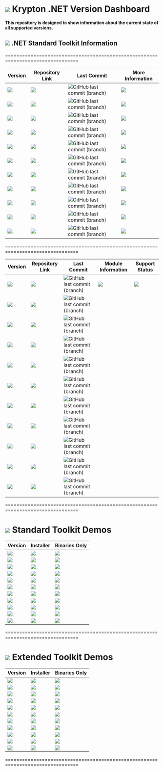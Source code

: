 # <img src="https://github.com/Wagnerp/Krypton-NET-Version-Dashboard/blob/master/Assets/Icons/PNG/KR%2064%20%20x%2064%20Purple.png" /> Krypton .NET Version Dashboard

**This repository is designed to show information about the current state of all supported versions.**

## <img src="https://github.com/Wagnerp/Krypton-NET-Version-Dashboard/blob/master/Assets/Icons/PNG/Square%20Design%2064%20x%2064%20New%20Green.png" /> .NET Standard Toolkit Information

================================================================================

| Version | Repository Link | Last Commit | More Information |
|---|---|---|---|
| <img src="https://img.shields.io/badge/Version-5.400-ff69b4.svg" /> |  <a href="https://github.com/Wagnerp/Krypton-NET-5.400"><img src="https://img.shields.io/badge/GitHub-Go%20to%20Repository-blueviolet.svg" /></a> | ![GitHub last commit (branch)](https://img.shields.io/github/last-commit/Wagnerp/Krypton-NET-5.400/master.svg) | <a href="https://github.com/Wagnerp/Krypton-NET-Version-Dashboard/blob/master/Documents/Modules/Standard/Krypton-Toolkit-Suite-Standard-5400-Modules.md"><img src="https://img.shields.io/badge/More-Information-informational" /></a> |
| <img src="https://img.shields.io/badge/Version-5.450-ff69b4.svg" /> | <a href="https://github.com/Wagnerp/Krypton-NET-5.450"><img src="https://img.shields.io/badge/GitHub-Go%20to%20Repository-blueviolet.svg" /></a> | ![GitHub last commit (branch)](https://img.shields.io/github/last-commit/Wagnerp/Krypton-NET-5.450/master.svg) | <a href="https://github.com/Wagnerp/Krypton-NET-Version-Dashboard/blob/master/Documents/Modules/Standard/Krypton-Toolkit-Suite-Standard-5450-Modules.md"><img src="https://img.shields.io/badge/More-Information-informational" /></a> |
| <img src="https://img.shields.io/badge/Version-5.451-ff69b4.svg" /> | <a href="https://github.com/Wagnerp/Krypton-NET-5.451"><img src="https://img.shields.io/badge/GitHub-Go%20to%20Repository-blueviolet.svg" /></a> | ![GitHub last commit (branch)](https://img.shields.io/github/last-commit/Wagnerp/Krypton-NET-5.451/master.svg) | <a href="https://github.com/Wagnerp/Krypton-NET-Version-Dashboard/blob/master/Documents/Modules/Standard/Krypton-Toolkit-Suite-Standard-5451-Modules.md"><img src="https://img.shields.io/badge/More-Information-informational" /></a> |
| <img src="https://img.shields.io/badge/Version-5.452-ff69b4.svg" /> | <a href="https://github.com/Wagnerp/Krypton-NET-5.452"><img src="https://img.shields.io/badge/GitHub-Go%20to%20Repository-blueviolet.svg" /></a> | ![GitHub last commit (branch)](https://img.shields.io/github/last-commit/Wagnerp/Krypton-NET-5.452/master.svg) | <a href="https://github.com/Wagnerp/Krypton-NET-Version-Dashboard/blob/master/Documents/Modules/Standard/Krypton-Toolkit-Suite-Standard-5452-Modules.md"><img src="https://img.shields.io/badge/More-Information-informational" /></a> |
| <img src="https://img.shields.io/badge/Version-5.460-ff69b4.svg" /> | <a href="https://github.com/Wagnerp/Krypton-NET-5.460"><img src="https://img.shields.io/badge/GitHub-Go%20to%20Repository-blueviolet.svg" /></a> | ![GitHub last commit (branch)](https://img.shields.io/github/last-commit/Wagnerp/Krypton-NET-5.460/master.svg) | <a href="https://github.com/Wagnerp/Krypton-NET-Version-Dashboard/blob/master/Documents/Modules/Standard/Krypton-Toolkit-Suite-Standard-5460-Modules.md"><img src="https://img.shields.io/badge/More-Information-informational" /></a> |
| <img src="https://img.shields.io/badge/Version-5.461-ff69b4.svg" /> | <a href="https://github.com/Wagnerp/Krypton-NET-5.461"><img src="https://img.shields.io/badge/GitHub-Go%20to%20Repository-blueviolet.svg" /></a> | ![GitHub last commit (branch)](https://img.shields.io/github/last-commit/Wagnerp/Krypton-NET-5.461/master.svg) | <a href="https://github.com/Wagnerp/Krypton-NET-Version-Dashboard/blob/master/Documents/Modules/Standard/Krypton-Toolkit-Suite-Standard-5461-Modules.md"><img src="https://img.shields.io/badge/More-Information-informational" /></a> |
| <img src="https://img.shields.io/badge/Version-5.462-ff69b4.svg" /> | <a href="https://github.com/Wagnerp/Krypton-NET-5.462"><img src="https://img.shields.io/badge/GitHub-Go%20to%20Repository-blueviolet.svg" /></a> | ![GitHub last commit (branch)](https://img.shields.io/github/last-commit/Wagnerp/Krypton-NET-5.462/master.svg) | <a href="https://github.com/Wagnerp/Krypton-NET-Version-Dashboard/blob/master/Documents/Modules/Standard/Krypton-Toolkit-Suite-Standard-5462-Modules.md"><img src="https://img.shields.io/badge/More-Information-informational" /></a> |
| <img src="https://img.shields.io/badge/Version-5.470-ff69b4.svg" /> | <a href="https://github.com/Wagnerp/Krypton-NET-5.470"><img src="https://img.shields.io/badge/GitHub-Go%20to%20Repository-blueviolet.svg" /></a> | ![GitHub last commit (branch)](https://img.shields.io/github/last-commit/Wagnerp/Krypton-NET-5.470/master.svg) | <a href="https://github.com/Wagnerp/Krypton-NET-Version-Dashboard/blob/master/Documents/Modules/Standard/Krypton-Toolkit-Suite-Standard-5470-Modules.md"><img src="https://img.shields.io/badge/More-Information-informational" /></a> |
| <img src="https://img.shields.io/badge/Version-5.471-ff69b4.svg" /> | <a href="https://github.com/Wagnerp/Krypton-NET-5.471"><img src="https://img.shields.io/badge/GitHub-Go%20to%20Repository-blueviolet.svg" /></a> | ![GitHub last commit (branch)](https://img.shields.io/github/last-commit/Wagnerp/Krypton-NET-5.471/master.svg) | <a href="https://github.com/Wagnerp/Krypton-NET-Version-Dashboard/blob/master/Documents/Modules/Standard/Krypton-Toolkit-Suite-Standard-5471-Modules.md"><img src="https://img.shields.io/badge/More-Information-informational" /></a> |
| <img src="https://img.shields.io/badge/Version-5.472-ff69b4.svg" /> |  <a href="https://github.com/Wagnerp/Krypton-NET-5.472"><img src="https://img.shields.io/badge/GitHub-Go%20to%20Repository-blueviolet.svg" /></a> | ![GitHub last commit (branch)](https://img.shields.io/github/last-commit/Wagnerp/Krypton-NET-5.472/master.svg) | <a href="https://github.com/Wagnerp/Krypton-NET-Version-Dashboard/blob/master/Documents/Modules/Standard/Krypton-Toolkit-Suite-Standard-5472-Modules.md"><img src="https://img.shields.io/badge/More-Information-informational" /></a> |
| <img src="https://img.shields.io/badge/Version-5.480-ff69b4.svg" /> | <a href="https://github.com/Wagnerp/Krypton-NET-5.480"><img src="https://img.shields.io/badge/GitHub-Go%20to%20Repository-blueviolet.svg" /></a> | ![GitHub last commit (branch)](https://img.shields.io/github/last-commit/Wagnerp/Krypton-NET-5.480/master.svg) | <a href="https://github.com/Wagnerp/Krypton-NET-Version-Dashboard/blob/master/Documents/Modules/Standard/Krypton-Toolkit-Suite-Standard-5480-Modules.md"><img src="https://img.shields.io/badge/More-Information-informational" /></a> |

================================================================================

| Version | Repository Link | Last Commit | Module Information | Support Status |
|---|---|---|---|---|
| <img src="https://img.shields.io/badge/Version-5.400-ff69b4.svg" /> |  <a href="https://github.com/Wagnerp/Krypton-Toolkit-Suite-Extended-NET-5.400"><img src="https://img.shields.io/badge/GitHub-Go%20to%20Repository-blueviolet.svg" /></a> | ![GitHub last commit (branch)](https://img.shields.io/github/last-commit/Wagnerp/Krypton-Toolkit-Suite-Extended-NET-5.400/master.svg) | <a href="https://github.com/Wagnerp/Krypton-NET-Version-Dashboard/blob/master/Documents/Modules/Extended/Krypton-Toolkit-Suite-Extended-5400-Modules.md"><img src="https://img.shields.io/badge/Module-Information-informational" /></a> | <img src="https://img.shields.io/badge/Status-Unsupported-red" />
| <img src="https://img.shields.io/badge/Version-5.450-ff69b4.svg" /> |  <a href="https://github.com/Wagnerp/Krypton-Toolkit-Suite-Extended-NET-5.450"><img src="https://img.shields.io/badge/GitHub-Go%20to%20Repository-blueviolet.svg" /></a> | ![GitHub last commit (branch)](https://img.shields.io/github/last-commit/Wagnerp/Krypton-Toolkit-Suite-Extended-NET-5.450/master.svg) |
| <img src="https://img.shields.io/badge/Version-5.451-ff69b4.svg" /> |  <a href="https://github.com/Wagnerp/Krypton-Toolkit-Suite-Extended-NET-5.451"><img src="https://img.shields.io/badge/GitHub-Go%20to%20Repository-blueviolet.svg" /></a> | ![GitHub last commit (branch)](https://img.shields.io/github/last-commit/Wagnerp/Krypton-Toolkit-Suite-Extended-NET-5.451/master.svg) |
| <img src="https://img.shields.io/badge/Version-5.452-ff69b4.svg" /> |  <a href="https://github.com/Wagnerp/Krypton-Toolkit-Suite-Extended-NET-5.452"><img src="https://img.shields.io/badge/GitHub-Go%20to%20Repository-blueviolet.svg" /></a> | ![GitHub last commit (branch)](https://img.shields.io/github/last-commit/Wagnerp/Krypton-Toolkit-Suite-Extended-NET-5.452/master.svg) | 
| <img src="https://img.shields.io/badge/Version-5.460-ff69b4.svg" /> |  <a href="https://github.com/Wagnerp/Krypton-Toolkit-Suite-Extended-NET-5.460"><img src="https://img.shields.io/badge/GitHub-Go%20to%20Repository-blueviolet.svg" /></a> | ![GitHub last commit (branch)](https://img.shields.io/github/last-commit/Wagnerp/Krypton-Toolkit-Suite-Extended-NET-5.460/master.svg) |
| <img src="https://img.shields.io/badge/Version-5.461-ff69b4.svg" /> |  <a href="https://github.com/Wagnerp/Krypton-Toolkit-Suite-Extended-NET-5.461"><img src="https://img.shields.io/badge/GitHub-Go%20to%20Repository-blueviolet.svg" /></a> | ![GitHub last commit (branch)](https://img.shields.io/github/last-commit/Wagnerp/Krypton-Toolkit-Suite-Extended-NET-5.461/master.svg) |
| <img src="https://img.shields.io/badge/Version-5.462-ff69b4.svg" /> |  <a href="https://github.com/Wagnerp/Krypton-Toolkit-Suite-Extended-NET-5.462"><img src="https://img.shields.io/badge/GitHub-Go%20to%20Repository-blueviolet.svg" /></a> | ![GitHub last commit (branch)](https://img.shields.io/github/last-commit/Wagnerp/Krypton-Toolkit-Suite-Extended-NET-5.462/master.svg) |
| <img src="https://img.shields.io/badge/Version-5.470-ff69b4.svg" /> |  <a href="https://github.com/Wagnerp/Krypton-Toolkit-Suite-Extended-NET-5.470"><img src="https://img.shields.io/badge/GitHub-Go%20to%20Repository-blueviolet.svg" /></a> | ![GitHub last commit (branch)](https://img.shields.io/github/last-commit/Wagnerp/Krypton-Toolkit-Suite-Extended-NET-5.470/master.svg) |
| <img src="https://img.shields.io/badge/Version-5.471-ff69b4.svg" /> |  <a href="https://github.com/Wagnerp/Krypton-Toolkit-Suite-Extended-NET-5.471"><img src="https://img.shields.io/badge/GitHub-Go%20to%20Repository-blueviolet.svg" /></a> | ![GitHub last commit (branch)](https://img.shields.io/github/last-commit/Wagnerp/Krypton-Toolkit-Suite-Extended-NET-5.471/master.svg) |
| <img src="https://img.shields.io/badge/Version-5.472-ff69b4.svg" /> |  <a href="https://github.com/Wagnerp/Krypton-Toolkit-Suite-Extended-NET-5.472"><img src="https://img.shields.io/badge/GitHub-Go%20to%20Repository-blueviolet.svg" /></a> | ![GitHub last commit (branch)](https://img.shields.io/github/last-commit/Wagnerp/Krypton-Toolkit-Suite-Extended-NET-5.472/master.svg) |
| <img src="https://img.shields.io/badge/Version-5.480-ff69b4.svg" /> |  <a href="https://github.com/Wagnerp/Krypton-Toolkit-Suite-Extended-NET-5.480"><img src="https://img.shields.io/badge/GitHub-Go%20to%20Repository-blueviolet.svg" /></a> | ![GitHub last commit (branch)](https://img.shields.io/github/last-commit/Wagnerp/Krypton-Toolkit-Suite-Extended-NET-5.480/master.svg) |

================================================================================

# <img src="https://github.com/Wagnerp/Krypton-NET-Version-Dashboard/blob/master/Assets/Icons/PNG/Square%20Design%2064%20x%2064%20New%20Green.png" /> Standard Toolkit Demos

| Version | Installer | Binaries Only |
|---|---|---|
| <img src="https://img.shields.io/badge/Version-5.400-ff69b4.svg" /> | <a href="https://1drv.ms/u/s!AnKzT7Em-ox5g71M0BNrMKVJFPQpVg"><img src="https://img.shields.io/badge/Download-Installer-green.svg" /></a> | <a href="https://1drv.ms/u/s!AnKzT7Em-ox5g71LYYXDHkTUHeSBtA"><img src="https://img.shields.io/badge/Download-Binaries-green.svg" /></a> |
| <img src="https://img.shields.io/badge/Version-5.450-ff69b4.svg" /> | <a href="https://1drv.ms/u/s!AnKzT7Em-ox5g71YuRbRi65WOWFe9Q"><img src="https://img.shields.io/badge/Download-Installer-green.svg" /></a> | <a href="https://1drv.ms/u/s!AnKzT7Em-ox5g71ZATQ0c4XGzsgtcA"><img src="https://img.shields.io/badge/Download-Binaries-green.svg" /></a> |
| <img src="https://img.shields.io/badge/Version-5.451-ff69b4.svg" /> | <a href="https://1drv.ms/u/s!AnKzT7Em-ox5g71atJpsjpPudnzhKQ?e=ypSEIV"><img src="https://img.shields.io/badge/Download-Installer-green.svg" /></a> | <a href="https://1drv.ms/u/s!AnKzT7Em-ox5g71bLk6MGYz1Fl9TVw?e=cDJdWZ"><img src="https://img.shields.io/badge/Download-Binaries-green.svg" /></a> |
| <img src="https://img.shields.io/badge/Version-5.452-ff69b4.svg" /> | <a href=""><img src="https://img.shields.io/badge/Download-Installer-green.svg" /></a> | <a href=""><img src="https://img.shields.io/badge/Download-Binaries-green.svg" /></a> |
| <img src="https://img.shields.io/badge/Version-5.460-ff69b4.svg" /> | <a href=""><img src="https://img.shields.io/badge/Download-Installer-green.svg" /></a> | <a href=""><img src="https://img.shields.io/badge/Download-Binaries-green.svg" /></a> |
| <img src="https://img.shields.io/badge/Version-5.461-ff69b4.svg" /> | <a href=""><img src="https://img.shields.io/badge/Download-Installer-green.svg" /></a> | <a href=""><img src="https://img.shields.io/badge/Download-Binaries-green.svg" /></a> |
| <img src="https://img.shields.io/badge/Version-5.462-ff69b4.svg" /> | <a href=""><img src="https://img.shields.io/badge/Download-Installer-green.svg" /></a> | <a href=""><img src="https://img.shields.io/badge/Download-Binaries-green.svg" /></a> |
| <img src="https://img.shields.io/badge/Version-5.470-ff69b4.svg" /> | <a href=""><img src="https://img.shields.io/badge/Download-Installer-green.svg" /></a> | <a href=""><img src="https://img.shields.io/badge/Download-Binaries-green.svg" /></a> |
| <img src="https://img.shields.io/badge/Version-5.471-ff69b4.svg" /> | <a href=""><img src="https://img.shields.io/badge/Download-Installer-green.svg" /></a> | <a href=""><img src="https://img.shields.io/badge/Download-Binaries-green.svg" /></a> |
| <img src="https://img.shields.io/badge/Version-5.472-ff69b4.svg" /> | <a href=""><img src="https://img.shields.io/badge/Download-Installer-green.svg" /></a> | <a href=""><img src="https://img.shields.io/badge/Download-Binaries-green.svg" /></a> |
| <img src="https://img.shields.io/badge/Version-5.480-ff69b4.svg" /> | <a href=""><img src="https://img.shields.io/badge/Download-Installer-green.svg" /></a> | <a href=""><img src="https://img.shields.io/badge/Download-Binaries-green.svg" /></a> |

================================================================================

# <img src="https://github.com/Wagnerp/Krypton-NET-Version-Dashboard/blob/master/Assets/Icons/PNG/KR%2064%20%20x%2064%20Orange.png" /> Extended Toolkit Demos

| Version | Installer | Binaries Only |
|---|---|---|
| <img src="https://img.shields.io/badge/Version-5.400-ff69b4.svg" /> | <a href=""><img src="https://img.shields.io/badge/Download-Installer-orange.svg" /></a> | <a href=""><img src="https://img.shields.io/badge/Download-Binaries-orange.svg" /></a> |
| <img src="https://img.shields.io/badge/Version-5.450-ff69b4.svg" /> | <a href=""><img src="https://img.shields.io/badge/Download-Installer-orange.svg" /></a> | <a href=""><img src="https://img.shields.io/badge/Download-Binaries-orange.svg" /></a> |
| <img src="https://img.shields.io/badge/Version-5.451-ff69b4.svg" /> | <a href=""><img src="https://img.shields.io/badge/Download-Installer-orange.svg" /></a> | <a href=""><img src="https://img.shields.io/badge/Download-Binaries-orange.svg" /></a> |
| <img src="https://img.shields.io/badge/Version-5.452-ff69b4.svg" /> | <a href=""><img src="https://img.shields.io/badge/Download-Installer-orange.svg" /></a> | <a href=""><img src="https://img.shields.io/badge/Download-Binaries-orange.svg" /></a> |
| <img src="https://img.shields.io/badge/Version-5.460-ff69b4.svg" /> | <a href=""><img src="https://img.shields.io/badge/Download-Installer-orange.svg" /></a> | <a href=""><img src="https://img.shields.io/badge/Download-Binaries-orange.svg" /></a> |
| <img src="https://img.shields.io/badge/Version-5.461-ff69b4.svg" /> | <a href=""><img src="https://img.shields.io/badge/Download-Installer-orange.svg" /></a> | <a href=""><img src="https://img.shields.io/badge/Download-Binaries-orange.svg" /></a> |
| <img src="https://img.shields.io/badge/Version-5.462-ff69b4.svg" /> | <a href=""><img src="https://img.shields.io/badge/Download-Installer-orange.svg" /></a> | <a href=""><img src="https://img.shields.io/badge/Download-Binaries-orange.svg" /></a> |
| <img src="https://img.shields.io/badge/Version-5.470-ff69b4.svg" /> | <a href=""><img src="https://img.shields.io/badge/Download-Installer-orange.svg" /></a> | <a href=""><img src="https://img.shields.io/badge/Download-Binaries-orange.svg" /></a> |
| <img src="https://img.shields.io/badge/Version-5.471-ff69b4.svg" /> | <a href=""><img src="https://img.shields.io/badge/Download-Installer-orange.svg" /></a> | <a href=""><img src="https://img.shields.io/badge/Download-Binaries-orange.svg" /></a> |
| <img src="https://img.shields.io/badge/Version-5.472-ff69b4.svg" /> | <a href=""><img src="https://img.shields.io/badge/Download-Installer-orange.svg" /></a> | <a href=""><img src="https://img.shields.io/badge/Download-Binaries-orange.svg" /></a> |
| <img src="https://img.shields.io/badge/Version-5.480-ff69b4.svg" /> | <a href=""><img src="https://img.shields.io/badge/Download-Installer-orange.svg" /></a> | <a href=""><img src="https://img.shields.io/badge/Download-Binaries-orange.svg" /></a> |

================================================================================